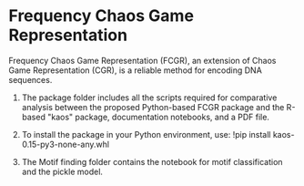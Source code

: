 # Frequency Chaos Game Representation

Frequency Chaos Game Representation (FCGR), an extension of Chaos Game Representation (CGR), is a reliable method for encoding DNA sequences.



1. The package folder includes all the scripts required for comparative analysis between the proposed Python-based FCGR package and the R-based "kaos" package, documentation notebooks, and a PDF file.

2. To install the package in your Python environment, use: !pip install kaos-0.15-py3-none-any.whl

3. The Motif finding folder contains the notebook for motif classification and the pickle model.
